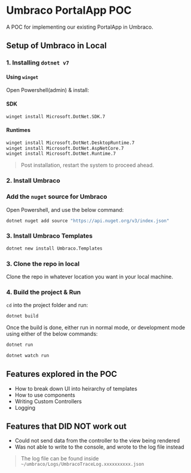 # Umbraco PortalApp POC

A POC for implementing our existing PortalApp in Umbraco.

## Setup of Umbraco in Local

### 1. Installing `dotnet v7`

#### Using `winget`

Open Powershell(admin) & install:

#### SDK

```bash
winget install Microsoft.DotNet.SDK.7
```

#### Runtimes

```bash
winget install Microsoft.DotNet.DesktopRuntime.7
winget install Microsoft.DotNet.AspNetCore.7
winget install Microsoft.DotNet.Runtime.7
```

> Post installation, restart the system to proceed ahead.

### 2. Install Umbraco

### Add the `nuget` source for Umbraco

Open Powershell, and use the below command:

```bash
dotnet nuget add source "https://api.nuget.org/v3/index.json"
```

### 3. Install Umbraco Templates

```bash
dotnet new install Umbraco.Templates
```

### 3. Clone the repo in local

Clone the repo in whatever location you want in your local machine.

### 4. Build the project & Run

`cd` into the project folder and run:

```bash
dotnet build
```

Once the build is done, either run in normal mode, or development mode using either of the below commands:

```bash
dotnet run
```

```bash
dotnet watch run
```

## Features explored in the POC

* How to break down UI into heirarchy of templates
* How to use components
* Writing Custom Controllers
* Logging

## Features that DID NOT work out

* Could not send data from the controller to the view being rendered
* Was not able to write to the console, and wrote to the log file instead

> The log file can be found inside `~/umbraco/Logs/UmbracoTraceLog.xxxxxxxxxx.json`
